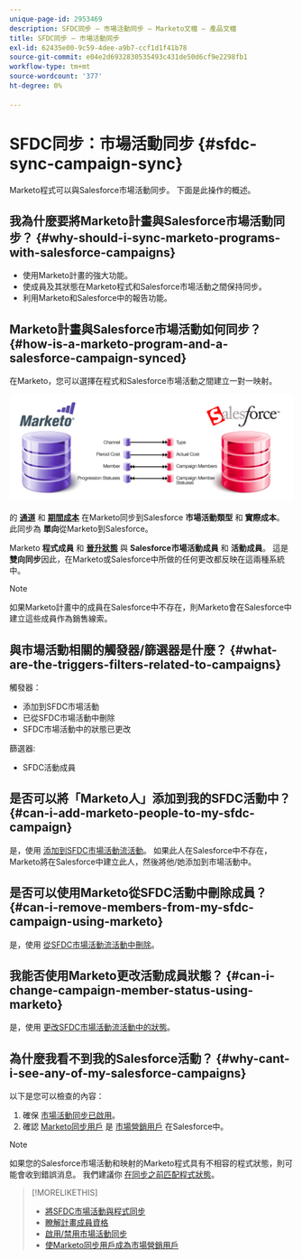 ```yaml
---
unique-page-id: 2953469
description: SFDC同步 — 市場活動同步 — Marketo文檔 — 產品文檔
title: SFDC同步 — 市場活動同步
exl-id: 62435e00-9c59-4dee-a9b7-ccf1d1f41b78
source-git-commit: e04e2d6932830535493c431de50d6cf9e2298fb1
workflow-type: tm+mt
source-wordcount: '377'
ht-degree: 0%

---
```


# SFDC同步：市場活動同步 {#sfdc-sync-campaign-sync}

Marketo程式可以與Salesforce市場活動同步。 下面是此操作的概述。

## 我為什麼要將Marketo計畫與Salesforce市場活動同步？ {#why-should-i-sync-marketo-programs-with-salesforce-campaigns}

* 使用Marketo計畫的強大功能。
* 使成員及其狀態在Marketo程式和Salesforce市場活動之間保持同步。
* 利用Marketo和Salesforce中的報告功能。

## Marketo計畫與Salesforce市場活動如何同步？ {#how-is-a-marketo-program-and-a-salesforce-campaign-synced}

在Marketo，您可以選擇在程式和Salesforce市場活動之間建立一對一映射。

![](assets/image2015-7-8-9-3a43-3a8.png)

的 **[通道](/help/marketo/product-docs/administration/tags/create-a-program-channel.md)** 和 **[期間成本](/help/marketo/product-docs/core-marketo-concepts/programs/working-with-programs/understanding-period-costs.md)** 在Marketo同步到Salesforce **市場活動類型** 和 **實際成本**。 此同步為 **單向**&#x200B;從Marketo到Salesforce。

Marketo **程式成員** 和 **[晉升狀態](/help/marketo/product-docs/core-marketo-concepts/programs/creating-programs/understanding-program-membership.md)** 與 **Salesforce市場活動成員** 和 **活動成員**。 這是 **雙向同步**&#x200B;因此，在Marketo或Salesforce中所做的任何更改都反映在這兩種系統中。

>[!NOTE]
>
>如果Marketo計畫中的成員在Salesforce中不存在，則Marketo會在Salesforce中建立這些成員作為銷售線索。

## 與市場活動相關的觸發器/篩選器是什麼？ {#what-are-the-triggers-filters-related-to-campaigns}

觸發器：

* 添加到SFDC市場活動
* 已從SFDC市場活動中刪除
* SFDC市場活動中的狀態已更改

篩選器:

* SFDC活動成員

## 是否可以將「Marketo人」添加到我的SFDC活動中？ {#can-i-add-marketo-people-to-my-sfdc-campaign}

是，使用 [添加到SFDC市場活動流活動](/help/marketo/product-docs/core-marketo-concepts/smart-campaigns/salesforce-flow-actions/add-to-sfdc-campaign.md)。 如果此人在Salesforce中不存在，Marketo將在Salesforce中建立此人，然後將他/她添加到市場活動中。

## 是否可以使用Marketo從SFDC活動中刪除成員？ {#can-i-remove-members-from-my-sfdc-campaign-using-marketo}

是，使用 [從SFDC市場活動流活動中刪除](/help/marketo/product-docs/core-marketo-concepts/smart-campaigns/salesforce-flow-actions/remove-from-sfdc-campaign.md)。

## 我能否使用Marketo更改活動成員狀態？ {#can-i-change-campaign-member-status-using-marketo}

是，使用 [更改SFDC市場活動流活動中的狀態](/help/marketo/product-docs/core-marketo-concepts/smart-campaigns/salesforce-flow-actions/change-status-in-sfdc-campaign.md)。

## 為什麼我看不到我的Salesforce活動？ {#why-cant-i-see-any-of-my-salesforce-campaigns}

以下是您可以檢查的內容：

1. 確保 [市場活動同步已啟用](/help/marketo/product-docs/crm-sync/salesforce-sync/setup/optional-steps/enable-disable-campaign-sync.md)。
1. 確認 [Marketo同步用戶](/help/marketo/product-docs/crm-sync/salesforce-sync/setup/enterprise-unlimited-edition/step-2-of-3-create-a-salesforce-user-for-marketo-enterprise-unlimited.md) 是 [市場營銷用戶](/help/marketo/product-docs/crm-sync/salesforce-sync/setup/optional-steps/enable-disable-campaign-sync/make-marketo-sync-user-a-marketing-user.md) 在Salesforce中。

>[!NOTE]
>
>如果您的Salesforce市場活動和映射的Marketo程式具有不相容的程式狀態，則可能會收到錯誤消息。 我們建議你 [在同步之前匹配程式狀態](/help/marketo/product-docs/crm-sync/salesforce-sync/sfdc-sync-details/how-to-match-program-statuses-and-salesforce-campaign-statuses-prior-to-sync.md)。

>[!MORELIKETHIS]
>
>* [將SFDC市場活動與程式同步](/help/marketo/product-docs/core-marketo-concepts/programs/working-with-programs/sync-an-sfdc-campaign-with-a-program.md)
>* [瞭解計畫成員資格](/help/marketo/product-docs/core-marketo-concepts/programs/creating-programs/understanding-program-membership.md)
>* [啟用/禁用市場活動同步](/help/marketo/product-docs/crm-sync/salesforce-sync/setup/optional-steps/enable-disable-campaign-sync.md)
>* [使Marketo同步用戶成為市場營銷用戶](/help/marketo/product-docs/crm-sync/salesforce-sync/setup/optional-steps/enable-disable-campaign-sync/make-marketo-sync-user-a-marketing-user.md)

